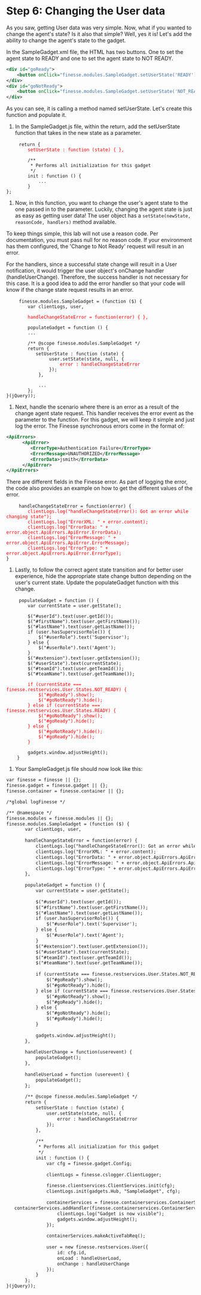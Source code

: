 # Step 6: Changing the User data

As you saw, getting User data was very simple. Now, what if you wanted to change the agent's state? Is it also that simple? Well, yes it is! Let's add the ability to change the agent's state to the gadget.

In the SampleGadget.xml file, the HTML has two buttons. One to set the agent state to READY and one to set the agent state to NOT READY. 

```xml
<div id="goReady">
    <button onClick="finesse.modules.SampleGadget.setUserState('READY');">Change state to READY</button>
</div>
<div id="goNotReady">
    <button onClick="finesse.modules.SampleGadget.setUserState('NOT_READY');">Change state to NOT READY</button>
</div>
```

As you can see, it is calling a method named setUserState. Let's create this function and populate it.

1. In the SampleGadget.js file, within the return, add the setUserState function that takes in the new state as a parameter.

 <pre>
    <code>return {
    	<span style="color:red">setUserState : function (state) { },</span>
    	
        /**
         * Performs all initialization for this gadget
         */
        init : function () {
    		...
    	}
};</code>
</pre>

1. Now, in this function, you want to change the user's agent state to the one passed in to the parameter. Luckily, changing the agent state is just as easy as getting user data! The user object has a `setState(newState, reasonCode, handlers)` method available.

 To keep things simple, this lab will not use a reason code. Per documentation, you must pass null for no reason code. If your environment has them configured, the 'Change to Not Ready' request will result in an error.
 
 For the handlers, since a successful state change will result in a User notification, it would trigger the user object's onChange handler (handleUserChange). Therefore, the success handler is not necessary for this case. It is a good idea to add the error handler so that your code will know if the change state request results in an error.

 <pre>
    <code>finesse.modules.SampleGadget = (function ($) {
	    var clientLogs, user,
	    
	    <span style="color:red">handleChangeStateError = function(error) { },</span>

	    populateGadget = function () {
	    ...

	    /** @scope finesse.modules.SampleGadget */
	    return {
	       setUserState : function (state) {
	    		user.setState(state, null, {
	                <span style="color:red">error : handleChangeStateError</span>
	            });
	    	},
	    	
	    	...
	    };
}(jQuery));</code>
</pre>

1. Next, handle the scenario where there is an error as a result of the change agent state request. This handler receives the error event as the parameter to the function. For this gadget, we will keep it simple and just log the error. The Finesse synchronous errors come in the format of:

 ```xml
<ApiErrors>
       <ApiError>
          <ErrorType>Authentication Failure</ErrorType>
          <ErrorMessage>UNAUTHORIZED</ErrorMessage>
          <ErrorData>jsmith</ErrorData>
       </ApiError>
</ApiErrors>
```

 There are different fields in the Finesse error. As part of logging the error, the code also provides an example on how to get the different values of the error.

 <pre>
    <code>handleChangeStateError = function(error) {
        <span style="color:red">clientLogs.log("handleChangeStateError(): Got an error while changing state");
        clientLogs.log("ErrorXML: " + error.content);
        clientLogs.log("ErrorData: " + error.object.ApiErrors.ApiError.ErrorData);
        clientLogs.log("ErrorMessage: " + error.object.ApiErrors.ApiError.ErrorMessage);
        clientLogs.log("ErrorType: " + error.object.ApiErrors.ApiError.ErrorType);</span>
}</code>
</pre>

1. Lastly, to follow the correct agent state transition and for better user experience, hide the appropriate state change button depending on the user's current state. Update the populateGadget function with this change.

 <pre>
    <code>populateGadget = function () {
    	var currentState = user.getState();

        $("#userId").text(user.getId());
        $("#firstName").text(user.getFirstName());
        $("#lastName").text(user.getLastName());
        if (user.hasSupervisorRole()) {
            $("#userRole").text('Supervisor');
        } else {
            $("#userRole").text('Agent');
        }
        $("#extension").text(user.getExtension());
        $("#userState").text(currentState);
        $("#teamId").text(user.getTeamId());
        $("#teamName").text(user.getTeamName());

        <span style="color:red">if (currentState === finesse.restservices.User.States.NOT_READY) {
            $("#goReady").show();
            $("#goNotReady").hide();
        } else if (currentState === finesse.restservices.User.States.READY) {
            $("#goNotReady").show();
            $("#goReady").hide();
        } else {
            $("#goNotReady").hide();
            $("#goReady").hide();
        }</span>

        gadgets.window.adjustHeight();
    }</code>
</pre>

1. Your SampleGadget.js file should now look like this:

 ```xml
 var finesse = finesse || {};
finesse.gadget = finesse.gadget || {};
finesse.container = finesse.container || {};

 /*global logFinesse */

 /** @namespace */
finesse.modules = finesse.modules || {};
finesse.modules.SampleGadget = (function ($) {
        var clientLogs, user,
    
        handleChangeStateError = function(error) {
            clientLogs.log("handleChangeStateError(): Got an error while changing state");
            clientLogs.log("ErrorXML: " + error.content);
            clientLogs.log("ErrorData: " + error.object.ApiErrors.ApiError.ErrorData);
            clientLogs.log("ErrorMessage: " + error.object.ApiErrors.ApiError.ErrorMessage);
            clientLogs.log("ErrorType: " + error.object.ApiErrors.ApiError.ErrorType);
        },
    
        populateGadget = function () {
            var currentState = user.getState();
    
            $("#userId").text(user.getId());
            $("#firstName").text(user.getFirstName());
            $("#lastName").text(user.getLastName());
            if (user.hasSupervisorRole()) {
                $("#userRole").text('Supervisor');
            } else {
                $("#userRole").text('Agent');
            }
            $("#extension").text(user.getExtension());
            $("#userState").text(currentState);
            $("#teamId").text(user.getTeamId());
            $("#teamName").text(user.getTeamName());
    
            if (currentState === finesse.restservices.User.States.NOT_READY) {
                $("#goReady").show();
                $("#goNotReady").hide();
            } else if (currentState === finesse.restservices.User.States.READY) {
                $("#goNotReady").show();
                $("#goReady").hide();
            } else {
                $("#goNotReady").hide();
                $("#goReady").hide();
            }
            
            gadgets.window.adjustHeight();
        },
    
        handleUserChange = function(userevent) {
            populateGadget();
        },
    
        handleUserLoad = function (userevent) {
            populateGadget();
        };
    
        /** @scope finesse.modules.SampleGadget */
        return {
            setUserState : function (state) {            
                user.setState(state, null, {
                    error : handleChangeStateError
                });
            },
    
            /**
             * Performs all initialization for this gadget
             */
            init : function () {
                var cfg = finesse.gadget.Config;
    
                clientLogs = finesse.cslogger.ClientLogger;
    
                finesse.clientservices.ClientServices.init(cfg);
                clientLogs.init(gadgets.Hub, "SampleGadget", cfg);
    
                containerServices = finesse.containerservices.ContainerServices.init();
    containerServices.addHandler(finesse.containerservices.ContainerServices.Topics.ACTIVE_TAB, function() {
                    clientLogs.log("Gadget is now visible");
                    gadgets.window.adjustHeight();
                });
    
                containerServices.makeActiveTabReq();
    
                user = new finesse.restservices.User({
                    id: cfg.id, 
                    onLoad : handleUserLoad,
                    onChange : handleUserChange
                });
            }
        };
}(jQuery));
```